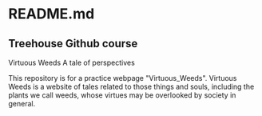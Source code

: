 # README.md
## Treehouse Github course
Virtuous Weeds
A tale of perspectives

This repository is for a practice webpage "Virtuous_Weeds".
Virtuous Weeds is a website of tales related to those things and souls, including 
the plants we call weeds, whose virtues may be overlooked by society in general.
